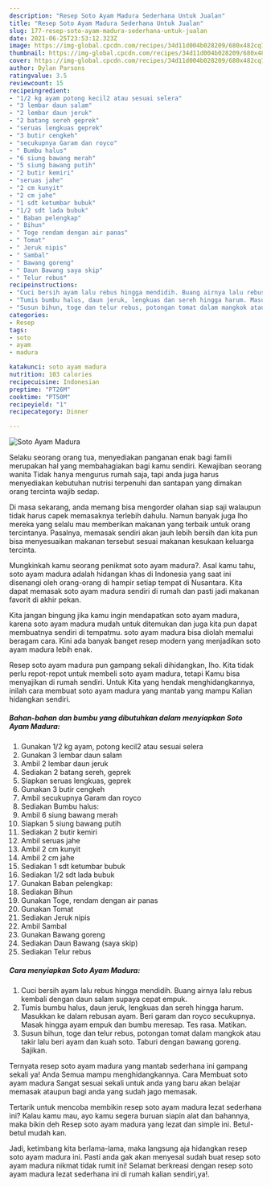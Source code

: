 ```yaml
---
description: "Resep Soto Ayam Madura Sederhana Untuk Jualan"
title: "Resep Soto Ayam Madura Sederhana Untuk Jualan"
slug: 177-resep-soto-ayam-madura-sederhana-untuk-jualan
date: 2021-06-25T23:53:12.323Z
image: https://img-global.cpcdn.com/recipes/34d11d004b028209/680x482cq70/soto-ayam-madura-foto-resep-utama.jpg
thumbnail: https://img-global.cpcdn.com/recipes/34d11d004b028209/680x482cq70/soto-ayam-madura-foto-resep-utama.jpg
cover: https://img-global.cpcdn.com/recipes/34d11d004b028209/680x482cq70/soto-ayam-madura-foto-resep-utama.jpg
author: Dylan Parsons
ratingvalue: 3.5
reviewcount: 15
recipeingredient:
- "1/2 kg ayam potong kecil2 atau sesuai selera"
- "3 lembar daun salam"
- "2 lembar daun jeruk"
- "2 batang sereh geprek"
- "seruas lengkuas geprek"
- "3 butir cengkeh"
- "secukupnya Garam dan royco"
- " Bumbu halus"
- "6 siung bawang merah"
- "5 siung bawang putih"
- "2 butir kemiri"
- "seruas jahe"
- "2 cm kunyit"
- "2 cm jahe"
- "1 sdt ketumbar bubuk"
- "1/2 sdt lada bubuk"
- " Baban pelengkap"
- " Bihun"
- " Toge rendam dengan air panas"
- " Tomat"
- " Jeruk nipis"
- " Sambal"
- " Bawang goreng"
- " Daun Bawang saya skip"
- " Telur rebus"
recipeinstructions:
- "Cuci bersih ayam lalu rebus hingga mendidih. Buang airnya lalu rebus kembali dengan daun salam supaya cepat empuk."
- "Tumis bumbu halus, daun jeruk, lengkuas dan sereh hingga harum. Masukkan ke dalam rebusan ayam. Beri garam dan royco secukupnya. Masak hingga ayam empuk dan bumbu meresap. Tes rasa. Matikan."
- "Susun bihun, toge dan telur rebus, potongan tomat dalam mangkok atau takir lalu beri ayam dan kuah soto. Taburi dengan bawang goreng. Sajikan."
categories:
- Resep
tags:
- soto
- ayam
- madura

katakunci: soto ayam madura 
nutrition: 103 calories
recipecuisine: Indonesian
preptime: "PT26M"
cooktime: "PT50M"
recipeyield: "1"
recipecategory: Dinner

---
```



![Soto Ayam Madura](https://img-global.cpcdn.com/recipes/34d11d004b028209/680x482cq70/soto-ayam-madura-foto-resep-utama.jpg)

Selaku seorang orang tua, menyediakan panganan enak bagi famili merupakan hal yang membahagiakan bagi kamu sendiri. Kewajiban seorang  wanita Tidak hanya mengurus rumah saja, tapi anda juga harus menyediakan kebutuhan nutrisi terpenuhi dan santapan yang dimakan orang tercinta wajib sedap.

Di masa  sekarang, anda memang bisa mengorder olahan siap saji walaupun tidak harus capek memasaknya terlebih dahulu. Namun banyak juga lho mereka yang selalu mau memberikan makanan yang terbaik untuk orang tercintanya. Pasalnya, memasak sendiri akan jauh lebih bersih dan kita pun bisa menyesuaikan makanan tersebut sesuai makanan kesukaan keluarga tercinta. 



Mungkinkah kamu seorang penikmat soto ayam madura?. Asal kamu tahu, soto ayam madura adalah hidangan khas di Indonesia yang saat ini disenangi oleh orang-orang di hampir setiap tempat di Nusantara. Kita dapat memasak soto ayam madura sendiri di rumah dan pasti jadi makanan favorit di akhir pekan.

Kita jangan bingung jika kamu ingin mendapatkan soto ayam madura, karena soto ayam madura mudah untuk ditemukan dan juga kita pun dapat membuatnya sendiri di tempatmu. soto ayam madura bisa diolah memalui beragam cara. Kini ada banyak banget resep modern yang menjadikan soto ayam madura lebih enak.

Resep soto ayam madura pun gampang sekali dihidangkan, lho. Kita tidak perlu repot-repot untuk membeli soto ayam madura, tetapi Kamu bisa menyajikan di rumah sendiri. Untuk Kita yang hendak menghidangkannya, inilah cara membuat soto ayam madura yang mantab yang mampu Kalian hidangkan sendiri.

<!--inarticleads1-->

##### Bahan-bahan dan bumbu yang dibutuhkan dalam menyiapkan Soto Ayam Madura:

1. Gunakan 1/2 kg ayam, potong kecil2 atau sesuai selera
1. Gunakan 3 lembar daun salam
1. Ambil 2 lembar daun jeruk
1. Sediakan 2 batang sereh, geprek
1. Siapkan seruas lengkuas, geprek
1. Gunakan 3 butir cengkeh
1. Ambil secukupnya Garam dan royco
1. Sediakan  Bumbu halus:
1. Ambil 6 siung bawang merah
1. Siapkan 5 siung bawang putih
1. Sediakan 2 butir kemiri
1. Ambil seruas jahe
1. Ambil 2 cm kunyit
1. Ambil 2 cm jahe
1. Sediakan 1 sdt ketumbar bubuk
1. Sediakan 1/2 sdt lada bubuk
1. Gunakan  Baban pelengkap:
1. Sediakan  Bihun
1. Gunakan  Toge, rendam dengan air panas
1. Gunakan  Tomat
1. Sediakan  Jeruk nipis
1. Ambil  Sambal
1. Gunakan  Bawang goreng
1. Sediakan  Daun Bawang (saya skip)
1. Sediakan  Telur rebus




<!--inarticleads2-->

##### Cara menyiapkan Soto Ayam Madura:

1. Cuci bersih ayam lalu rebus hingga mendidih. Buang airnya lalu rebus kembali dengan daun salam supaya cepat empuk.
1. Tumis bumbu halus, daun jeruk, lengkuas dan sereh hingga harum. Masukkan ke dalam rebusan ayam. Beri garam dan royco secukupnya. Masak hingga ayam empuk dan bumbu meresap. Tes rasa. Matikan.
1. Susun bihun, toge dan telur rebus, potongan tomat dalam mangkok atau takir lalu beri ayam dan kuah soto. Taburi dengan bawang goreng. Sajikan.




Ternyata resep soto ayam madura yang mantab sederhana ini gampang sekali ya! Anda Semua mampu menghidangkannya. Cara Membuat soto ayam madura Sangat sesuai sekali untuk anda yang baru akan belajar memasak ataupun bagi anda yang sudah jago memasak.

Tertarik untuk mencoba membikin resep soto ayam madura lezat sederhana ini? Kalau kamu mau, ayo kamu segera buruan siapin alat dan bahannya, maka bikin deh Resep soto ayam madura yang lezat dan simple ini. Betul-betul mudah kan. 

Jadi, ketimbang kita berlama-lama, maka langsung aja hidangkan resep soto ayam madura ini. Pasti anda gak akan menyesal sudah buat resep soto ayam madura nikmat tidak rumit ini! Selamat berkreasi dengan resep soto ayam madura lezat sederhana ini di rumah kalian sendiri,ya!.

